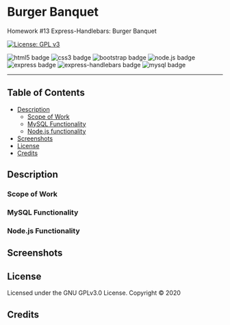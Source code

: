 # Burger Banquet
Homework #13 Express-Handlebars: Burger Banquet

[![License: GPL v3](https://img.shields.io/badge/License-GPLv3-blue.svg)](https://github.com/natemking/burger_banquet/blob/main/LICENSE)

![html5 badge](https://img.shields.io/badge/html5%20-%23E34F26.svg?&style=flat&logo=html5&logoColor=white)
![css3 badge](https://img.shields.io/badge/css3%20-%231572B6.svg?&style=flat&logo=css3&logoColor=white)
![bootstrap badge](https://img.shields.io/badge/bootstrap%20-%23563D7C.svg?&style=flat&logo=bootstrap&logoColor=white)
![node.js badge](https://img.shields.io/badge/node.js%20-%2343853D.svg?&style=flat&logo=node.js&logoColor=white)
![express badge](https://img.shields.io/badge/express.js%20-%23404d59.svg?&style=flat)
![express-handlebars badge](https://img.shields.io/badge/express--handlebars%20-%23654321.svg?&style=flatColor=white%22/)
![mysql badge](https://img.shields.io/badge/mysql-%23000.svg?&style=flat&logo=mysql&logoColor=white)


---
## Table of Contents
 * [Description](#description)
    + [Scope of Work](#scope-of-work)
    + [MySQL Functionality](#mysql-functionality)
    + [Node.js functionality](#nodejs-functionality)
  * [Screenshots](#screenshots)
  * [License](#license)
  * [Credits](#credits)

## Description

### Scope of Work

### MySQL Functionality

### Node.js Functionality

## Screenshots

<!-- <summary><strong></strong></summary>
<br>


![app gif](app/assets/images/screenshots/employee_tracker.gif?raw=true)
<br>
_App functionality_
<br> -->

## License
Licensed under the GNU GPLv3.0 License. Copyright © 2020

## Credits

<!-- * [Guide to Express-Handlebars](https://stackabuse.com/guide-to-handlebars-templating-engine-for-node/)

* [Better Express routing for Node JS](https://caffeinecoding.com/better-express-routing-for-nodejs/)

* [Fix for static routing w/ Handlebars](https://github.com/pillarjs/hbs/issues/149)

* [Toggle an Boolean](https://stackoverflow.com/questions/11604409/how-to-toggle-a-boolean) 

* [Using multiple express routes](https://riptutorial.com/express/example/16315/multiple-routes) -->




